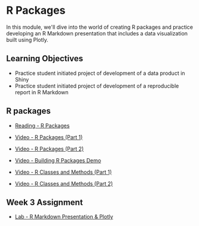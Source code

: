 # R Packages

In this module, we'll dive into the world of creating R packages and practice developing an R Markdown presentation that includes a data visualization built using Plotly.

## Learning Objectives

- Practice student initiated project of development of a data product in Shiny
- Practice student initiated project of development of a reproducible report in R Markdown

## R packages

- [Reading - R Packages](https://www.coursera.org/learn/data-products/supplement/BjROO/r-packages)

- [Video - R Packages (Part 1)](https://www.coursera.org/learn/data-products/lecture/xX2UK/r-packages-part-1)

- [Video - R Packages (Part 2)](https://www.coursera.org/learn/data-products/lecture/ALI5N/r-packages-part-2)

- [Video - Building R Packages Demo](https://www.coursera.org/learn/data-products/lecture/t8FX1/building-r-packages-demo)

- [Video - R Classes and Methods (Part 1)](https://www.coursera.org/learn/data-products/lecture/la0nW/r-classes-and-methods-part-1)

- [Video - R Classes and Methods (Part 2)](https://www.coursera.org/learn/data-products/lecture/3p0Fo/r-classes-and-methods-part-2)

## Week 3 Assignment

- [Lab - R Markdown Presentation & Plotly](https://luisangelmendozavelasco.github.io/Data_Science_Specialization/Data_Science-Statistics_and_Machine_Learning/Developing_Data_Products/Week3/Labs/Assignment-R_Markdown_Presentation_and_Plotly.nb.html)